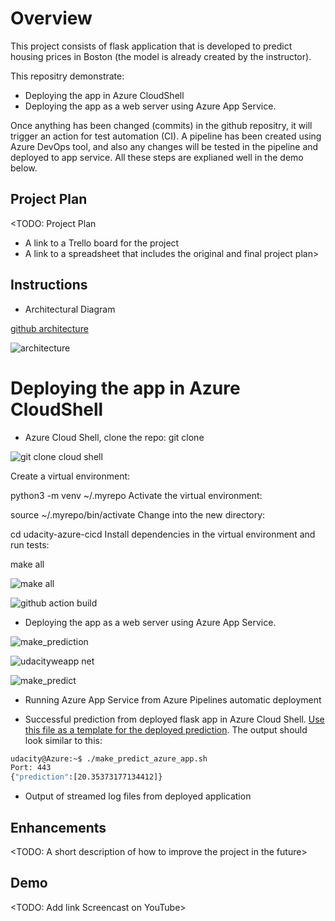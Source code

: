 # Overview

This project consists of flask application that is developed to predict housing prices in Boston (the model is already created by the instructor).

This repositry demonstrate:

* Deploying the app in Azure CloudShell
* Deploying the app as a web server using Azure App Service.

Once anything has been changed (commits) in the github repositry, it will trigger an action for test automation (CI). A pipeline has been created using Azure DevOps tool, and also any changes will be tested in the pipeline and deployed to app service. All these steps are explianed well in the demo below.

## Project Plan
<TODO: Project Plan

* A link to a Trello board for the project
* A link to a spreadsheet that includes the original and final project plan>

## Instructions

* Architectural Diagram 

[github architecture](https://user-images.githubusercontent.com/106584802/184396323-51fb2546-579e-4ef3-b4a1-47acb5722cb0.PNG)

![architecture](https://user-images.githubusercontent.com/106584802/184396550-01254e7c-5ec3-4b77-8029-d14df6bbcc64.PNG)

# Deploying the app in Azure CloudShell

 * Azure Cloud Shell, clone the repo:
    git clone <repo ssh url>
    
  ![git clone cloud shell](https://user-images.githubusercontent.com/106584802/184396918-0e394417-7c62-4e37-b161-02d2e6bf16d5.PNG)

Create a virtual environment:

python3 -m venv ~/.myrepo
Activate the virtual environment:

source ~/.myrepo/bin/activate
Change into the new directory:

cd udacity-azure-cicd
Install dependencies in the virtual environment and run tests:

make all

![make all](https://user-images.githubusercontent.com/106584802/184397145-af367adc-cab9-4ab4-ba77-c5e3d444e90f.PNG)


![github action build](https://user-images.githubusercontent.com/106584802/184397570-17d08e0e-0e26-4185-af11-a2dab43d3630.PNG)


* Deploying the app as a web server using Azure App Service.

![make_prediction](https://user-images.githubusercontent.com/106584802/184398667-401105b8-78d5-4a12-a49a-444a6dfb7882.PNG)


![udacityweapp net](https://user-images.githubusercontent.com/106584802/184397286-ebe63c91-75f8-4554-b22a-e66cfa7c4577.PNG)


![make_predict](https://user-images.githubusercontent.com/106584802/184399171-73c74b17-9e20-4e4b-9a17-bd86f97e2947.PNG)




* Running Azure App Service from Azure Pipelines automatic deployment

* Successful prediction from deployed flask app in Azure Cloud Shell.  [Use this file as a template for the deployed prediction](https://github.com/udacity/nd082-Azure-Cloud-DevOps-Starter-Code/blob/master/C2-AgileDevelopmentwithAzure/project/starter_files/flask-sklearn/make_predict_azure_app.sh).
The output should look similar to this:

```bash
udacity@Azure:~$ ./make_predict_azure_app.sh
Port: 443
{"prediction":[20.35373177134412]}
```

* Output of streamed log files from deployed application

> 

## Enhancements

<TODO: A short description of how to improve the project in the future>

## Demo 

<TODO: Add link Screencast on YouTube>


